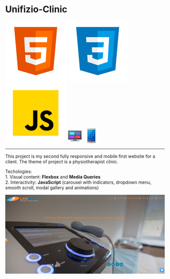 # Unifizio-Clinic 
![Screenshot](favicon/icons8-html-5.svg) ![Screenshot](favicon/icons8-css3.svg)  ![Screenshot](favicon/icons8-javascript.svg) ![Screenshot](favicon/icons8-layout-48.png)  ![Screenshot](favicon/icons8-mobile-phone-48.png) <br>
  <hr>

This project is my second fully responsive and mobile first website for a client. The theme of project is a physiotherapist clinic.

Techologies:<br> 1. Visual content:
<b>Flexbox</b> and <b>Media Queries</b> <br>
             2. Interactivity: <b>JavaScript</b> (carousel with indicators, dropdown menu, smooth scroll, modal gallery and animations)<br>

           
![Screenshot](Unifizio.png)
